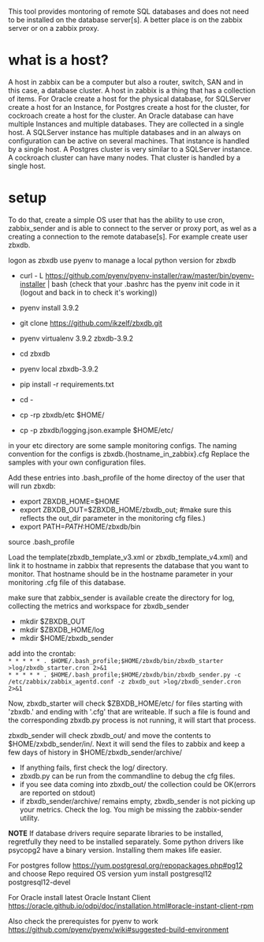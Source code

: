 This tool provides montoring of remote SQL databases and does not need to be installed on the database
server[s]. A better place is on the zabbix server or on a zabbix proxy.

# what is a host?
A host in zabbix can be a computer but also a router, switch, SAN and in this case, a database cluster. A host
in zabbix is a thing that has a collection of items. For Oracle create a host for the physical database, for
SQLServer create a host for an Instance, for Postgres create a host for the cluster, for cockroach create a host for the cluster.
An Oracle database can have multiple Instances and multiple databases. They are collected in a single host.
A SQLServer instance has multiple databases and in an always on configuration can be active on several machines.
That instance is handled by a single host.
A Postgres cluster is very similar to a SQLServer instance.
A cockroach cluster can have many nodes. That cluster is handled by a single host.

# setup
To do that, create a simple OS user that has the ability to use cron, zabbix_sender and is able to connect
to the server or proxy port, as wel as a creating a connection to the remote database[s]. For example create user zbxdb.

logon as zbxdb
use pyenv to manage a local python version for zbxdb

- curl - L https://github.com/pyenv/pyenv-installer/raw/master/bin/pyenv-installer | bash
(check that your .bashrc has the pyenv init code in it (logout and back in to check it's working))
- pyenv install 3.9.2
- git clone https://github.com/ikzelf/zbxdb.git
- pyenv virtualenv 3.9.2 zbxdb-3.9.2
- cd zbxdb
- pyenv local zbxdb-3.9.2
- pip install -r requirements.txt
- cd -

- cp -rp zbxdb/etc $HOME/
- cp -p zbxdb/logging.json.example  $HOME/etc/

in your etc directory are some sample monitoring configs. The naming convention for the configs is
zbxdb.{hostname_in_zabbix}.cfg
Replace the samples with your own configuration files.

Add these entries into .bash_profile of the home directoy of the user that will run zbxdb:
- export ZBXDB_HOME=$HOME
- export ZBXDB_OUT=$ZBXDB_HOME/zbxdb_out; #make sure this reflects the out_dir parameter in the monitoring cfg files.)
- export PATH=$PATH:$HOME/zbxdb/bin

source .bash_profile

Load the template(zbxdb_template_v3.xml or zbxdb_template_v4.xml) and link it to hostname in zabbix that
represents the database that you want to monitor. That hostname should be in the hostname parameter in your monitoring .cfg file of this database.

make sure that zabbix_sender is available
create the directory for log, collecting the metrics and workspace for zbxdb_sender
- mkdir $ZBXDB_OUT
- mkdir $ZBXDB_HOME/log
- mkdir $HOME/zbxdb_sender

add into the crontab:
<br >
`* * * * * . $HOME/.bash_profile;$HOME/zbxdb/bin/zbxdb_starter >log/zbxdb_starter.cron 2>&1`
<br >
`* * * * * . $HOME/.bash_profile;$HOME/zbxdb/bin/zbxdb_sender.py -c /etc/zabbix/zabbix_agentd.conf -z zbxdb_out >log/zbxdb_sender.cron 2>&1`

Now, zbxdb_starter will check $ZBXDB_HOME/etc/ for files starting with 'zbxdb.' and ending with '.cfg'
that are writeable. If such a file is found and the corresponding zbxdb.py process is not running, it
will start that process.

zbxdb_sender will check zbxdb_out/ and move the contents to $HOME/zxbdb_sender/in/. Next it will send
the files to zabbix and keep a few days of history in $HOME/zbxdb_sender/archive/

- If anything fails, first check the log/ directory.
- zbxdb.py can be run from the commandline to debug the cfg files.
- if you see data coming into zbxdb_out/ the collection could be OK(errors are reported on stdout)
- if zbxdb_sender/archive/ remains empty, zbxdb_sender is not picking up your metrics.  Check the log. You migh be missing the zabbix-sender utility.

**NOTE**
If database drivers require separate  libraries to be installed, regretfully they need to be installed separately. Some python drivers like psycopg2 have a binary version. Installing them makes life easier.

For postgres follow https://yum.postgresql.org/repopackages.php#pg12 and choose Repo required OS version
yum install postgresql12 postgresql12-devel

For Oracle install latest Oracle Instant Client
https://oracle.github.io/odpi/doc/installation.html#oracle-instant-client-rpm

Also check the prerequistes for pyenv to work
https://github.com/pyenv/pyenv/wiki#suggested-build-environment
